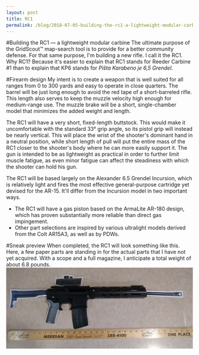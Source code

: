```yaml
---
layout: post
title: RC1
permalink: /blog/2018-07-05-building-the-rc1-a-lightweight-modular-carbine
---
```


#Building the RC1 — a lightweight modular carbine
The ultimate purpose of the GridScout™ map-search tool is to provide for a
better community defense. For that same purpose, I'm building a new rifle. I
call it the RC1. Why RC1? Because it's easier to explain that RC1 stands for
Reeder Carbine #1 than to explain that KP6 stands for _Piŝta Karabeno je 6,5
Grendel_.

#Firearm design
My intent is to create a weapon that is well suited for all ranges from 0 to
300 yards and easy to operate in close quarters. The barrel will be just long
enough to avoid the red tape of a short-barreled rifle. This length also serves
to keep the muzzle velocity high enough for medium-range use. The muzzle brake
will be a short, single-chamber model that minimizes the added weight and
length.

The RC1 will have a very short, fixed-length buttstock. This would make it
uncomfortable with the standard 33° grip angle, so its pistol grip will instead
be nearly vertical. This will place the wrist of the shooter's dominant hand in
a neutral position, while short length of pull will put the entire mass of the
RC1 closer to the shooter's body where he can more easily support it. The gun
is intended to be as lightweight as practical in order to further limit muscle
fatigue, as even minor fatigue can affect the steadiness with which the shooter
can hold his gun.

The RC1 will be based largely on the Alexander 6.5 Grendel Incursion, which is
relatively light and fires the most effective general-purpose cartridge yet
devised for the AR-15. It'll differ from the Incursion model in two important
ways.
- The RC1 will have a gas piston based on the ArmaLite AR-180 design, which has
  proven substantially more reliable than direct gas impingement.
- Other part selections are inspired by various ultralight models derived from
  the Colt AR15A3, as well as by PDWs.

#Sneak preview
When completed, the RC1 will look something like this. Here, a few paper parts
are standing in for the actual parts that I have not yet acquired. With a scope
and a full magazine, I anticipate a total weight of about 6.8 pounds.
![RC1 — a firearm/paper-doll hybrid](../images/rc1-concept.jpg)
